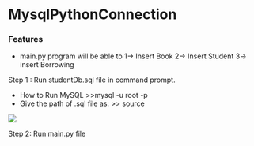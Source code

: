 # MysqlPythonConnection
### Features

- main.py program will be able to 
	 1-> Insert Book
	 2-> Insert Student
	 3-> insert Borrowing

Step 1 : Run studentDb.sql file in command prompt.
- How to Run MySQL 
	 	 >>mysql -u root -p
- Give the path of .sql file as:
		>> source <sql Path.sql>
		
![](https://pandao.github.io/editor.md/examples/images/4.jpg)

Step 2: Run main.py file

